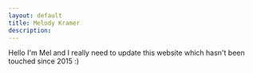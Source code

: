 ```yaml
---
layout: default
title: Melody Kramer
description:
---
```

Hello I'm Mel and I really need to update this website which hasn't been touched since 2015 :)
